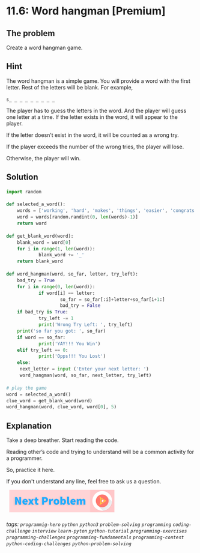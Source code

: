 # 11.6: Word hangman [Premium]

## The problem
Create a word hangman game.

## Hint
The word hangman is a simple game. You will provide a word with the first letter. Rest of the letters will be blank. For example, 

`s_ _ _ _ _ _ _ _ _`

The player has to guess the letters in the word. And the player will guess one letter at a time. If the letter exists in the word, it will appear to the player. 

If the letter doesn’t exist in the word, it will be counted as a wrong try. 

If the player exceeds the number of the wrong tries, the player will lose.

Otherwise, the player will win. 

## Solution
```python
import random
 
def selected_a_word():
    words = ['working', 'hard', 'makes', 'things', 'easier', 'congrats', 'programming', 'hero']
    word = words[random.randint(0, len(words)-1)]
    return word
 
def get_blank_word(word):
    blank_word = word[0]
    for i in range(1, len(word)):
            blank_word += '_'
    return blank_word
 
def word_hangman(word, so_far, letter, try_left):
    bad_try = True
    for i in range(0, len(word)):
            if word[i] == letter:
                    so_far = so_far[:i]+letter+so_far[i+1:]
                    bad_try = False
    if bad_try is True:
            try_left -= 1
            print('Wrong Try Left: ', try_left)
    print('so far you got: ', so_far)
    if word == so_far:
            print('YAY!!! You Win')
    elif try_left == 0:
            print('Opps!!! You Lost')
    else:
     next_letter = input ('Enter your next letter: ')
     word_hangman(word, so_far, next_letter, try_left)
 
# play the game
word = selected_a_word()
clue_word = get_blank_word(word)
word_hangman(word, clue_word, word[0], 5)
```

## Explanation
Take a deep breather. Start reading the code. 

Reading other’s code and trying to understand will be a common activity for a programmer. 

So, practice it here. 

If you don't understand any line, feel free to ask us a question. 

&nbsp;
[![Next Page](../assets/next-button.png)](../Harder/Simple-Calculator.md)
&nbsp;

###### tags: `programmig-hero` `python` `python3` `problem-solving` `programming` `coding-challenge` `interview` `learn-pyton` `python-tutorial` `programming-exercises` `programming-challenges`  `programming-fundamentals` `programming-contest`  `python-coding-challenges` `python-problem-solving` 
